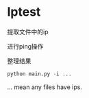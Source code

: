 # Iptest

提取文件中的ip

进行ping操作

整理结果

```python
python main.py -i ...
```

... mean any files have ips.
